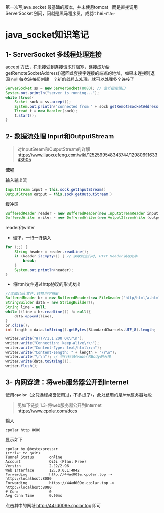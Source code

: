 第一次写java_socket
最基础的版本，并未使用tomcat，而是直接调用ServerSocket
别问，问就是黑马程序员，成就it hei~ma~

# java_socket知识笔记

## 1- ServerSocket 多线程处理连接
accept 方法，在未接受到连接请求时阻塞，连接成功后
getRemoteSocketAddress()返回此套接字连接的端点的地址，如果未连接则返回 null
每次连接都创建一个新的线程去处理，就可以处理多个连接了
```java
ServerSocket ss = new ServerSocket(8080); // 监听指定端口
System.out.println("server is running...");
while (true){
    Socket sock = ss.accept();
    System.out.println("connected from " + sock.getRemoteSocketAddress());
    Thread t = new Handler(sock);
    t.start();
}
```

## 2- 数据流处理 Input和OutputStream

> 对InputSteam和OutputStream的详解
> https://www.liaoxuefeng.com/wiki/1252599548343744/1298069163343905

**流程**

输入输出流
```java
InputStream input = this.sock.getInputStream()
OutputStream output = this.sock.getOutputStream()
```
缓冲区
```java
BufferedReader reader = new BufferedReader(new InputStreamReader(input, StandardCharsets.UTF_8));
BufferedWriter writer = new BufferedWriter(new OutputStreamWriter(output, StandardCharsets.UTF_8));
```
reader和writer

- 循环，一行一行读入
```java
for (;;) {
    String header = reader.readLine();
    if (header.isEmpty()) { // 读取到空行时, HTTP Header读取完毕
        break;
    }
    System.out.println(header);
}
```
- 将html文件通过http协议的形式发出
```java
//读取html文件，转换为字符串
BufferedReader br = new BufferedReader(new FileReader("http/html/a.html"));
StringBuilder data = new StringBuilder();
String line = null;
while ((line = br.readLine()) != null){
    data.append(line);
}
br.close();
int length = data.toString().getBytes(StandardCharsets.UTF_8).length;

writer.write("HTTP/1.1 200 OK\r\n");
writer.write("Connection: keep-alive\r\n");
writer.write("Content-Type: text/html\r\n");
writer.write("Content-Length: " + length + "\r\n");
writer.write("\r\n"); // 空行标识Header和Body的分隔
writer.write(data.toString());
writer.flush();
```

## 3- 内网穿透：将web服务器公开到Internet
使用cpolar（之前远程桌面使用过，不多提了），此处使用的是http服务器功能
> 见如下链接   1.3-将web服务器公开到Internet
> https://www.cpolar.com/docs

输入
```shell
cpolar http 8080
```
显示如下
```shell
cpolar by @bestexpresser                                                                                (Ctrl+C to quit)                                                                                                                        Tunnel Status       online
Account             QiQi (Plan: Free)
Version             2.92/2.96
Web Interface       127.0.0.1:4042
Forwarding          http://44ad009e.cpolar.top -> http://localhost:8080
Forwarding          https://44ad009e.cpolar.top -> http://localhost:8080
# Conn              0
Avg Conn Time       0.00ms         
```
点击其中的网址 http://44ad009e.cpolar.top 即可

